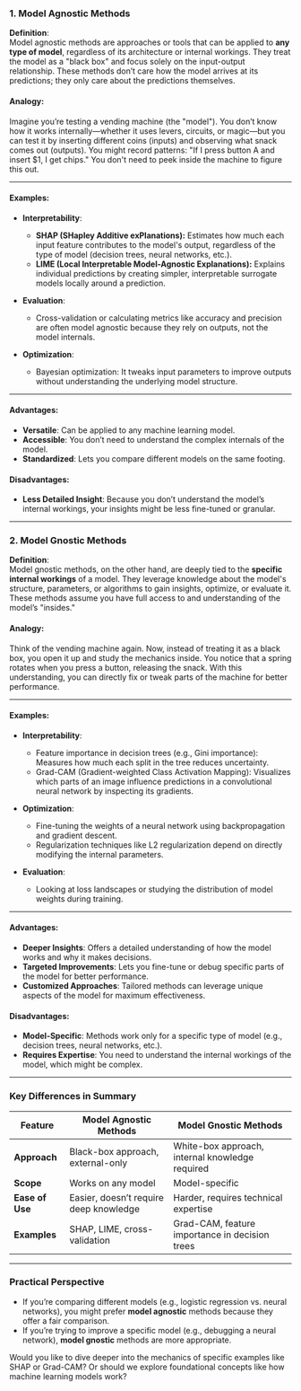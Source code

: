 ### **1. Model Agnostic Methods**
**Definition**:  
Model agnostic methods are approaches or tools that can be applied to **any type of model**, regardless of its architecture or internal workings. They treat the model as a "black box" and focus solely on the input-output relationship. These methods don’t care how the model arrives at its predictions; they only care about the predictions themselves.

#### **Analogy:**
Imagine you’re testing a vending machine (the "model"). You don’t know how it works internally—whether it uses levers, circuits, or magic—but you can test it by inserting different coins (inputs) and observing what snack comes out (outputs). You might record patterns: "If I press button A and insert $1, I get chips." You don't need to peek inside the machine to figure this out.

---

#### **Examples:**
- **Interpretability**:
  - **SHAP (SHapley Additive exPlanations):** Estimates how much each input feature contributes to the model's output, regardless of the type of model (decision trees, neural networks, etc.).
  - **LIME (Local Interpretable Model-Agnostic Explanations):** Explains individual predictions by creating simpler, interpretable surrogate models locally around a prediction.
  
- **Evaluation**:
  - Cross-validation or calculating metrics like accuracy and precision are often model agnostic because they rely on outputs, not the model internals.

- **Optimization**:
  - Bayesian optimization: It tweaks input parameters to improve outputs without understanding the underlying model structure.

---

#### **Advantages:**
- **Versatile**: Can be applied to any machine learning model.
- **Accessible**: You don’t need to understand the complex internals of the model.
- **Standardized**: Lets you compare different models on the same footing.

#### **Disadvantages:**
- **Less Detailed Insight**: Because you don’t understand the model’s internal workings, your insights might be less fine-tuned or granular.

---

### **2. Model Gnostic Methods**
**Definition**:  
Model gnostic methods, on the other hand, are deeply tied to the **specific internal workings** of a model. They leverage knowledge about the model's structure, parameters, or algorithms to gain insights, optimize, or evaluate it. These methods assume you have full access to and understanding of the model’s "insides."

#### **Analogy:**
Think of the vending machine again. Now, instead of treating it as a black box, you open it up and study the mechanics inside. You notice that a spring rotates when you press a button, releasing the snack. With this understanding, you can directly fix or tweak parts of the machine for better performance.

---

#### **Examples:**
- **Interpretability**:
  - Feature importance in decision trees (e.g., Gini importance): Measures how much each split in the tree reduces uncertainty.
  - Grad-CAM (Gradient-weighted Class Activation Mapping): Visualizes which parts of an image influence predictions in a convolutional neural network by inspecting its gradients.

- **Optimization**:
  - Fine-tuning the weights of a neural network using backpropagation and gradient descent.
  - Regularization techniques like L2 regularization depend on directly modifying the internal parameters.

- **Evaluation**:
  - Looking at loss landscapes or studying the distribution of model weights during training.

---

#### **Advantages:**
- **Deeper Insights**: Offers a detailed understanding of how the model works and why it makes decisions.
- **Targeted Improvements**: Lets you fine-tune or debug specific parts of the model for better performance.
- **Customized Approaches**: Tailored methods can leverage unique aspects of the model for maximum effectiveness.

#### **Disadvantages:**
- **Model-Specific**: Methods work only for a specific type of model (e.g., decision trees, neural networks, etc.).
- **Requires Expertise**: You need to understand the internal workings of the model, which might be complex.

---

### **Key Differences in Summary**
| Feature                 | Model Agnostic Methods                     | Model Gnostic Methods                     |
|-------------------------|--------------------------------------------|-------------------------------------------|
| **Approach**            | Black-box approach, external-only         | White-box approach, internal knowledge required |
| **Scope**               | Works on any model                        | Model-specific                            |
| **Ease of Use**         | Easier, doesn’t require deep knowledge     | Harder, requires technical expertise      |
| **Examples**            | SHAP, LIME, cross-validation              | Grad-CAM, feature importance in decision trees |

---

### **Practical Perspective**
- If you’re comparing different models (e.g., logistic regression vs. neural networks), you might prefer **model agnostic** methods because they offer a fair comparison.
- If you’re trying to improve a specific model (e.g., debugging a neural network), **model gnostic** methods are more appropriate.

Would you like to dive deeper into the mechanics of specific examples like SHAP or Grad-CAM? Or should we explore foundational concepts like how machine learning models work?

